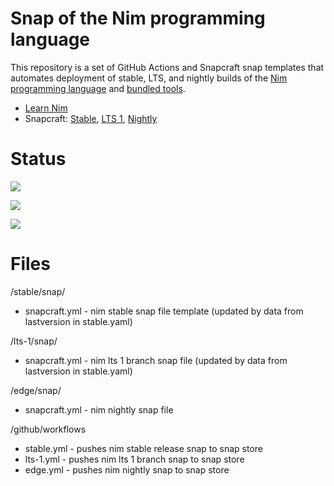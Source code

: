 
# Snap of the Nim programming language

This repository is a set of GitHub Actions and Snapcraft snap templates that automates deployment of stable, LTS, and nightly builds of the [Nim programming language](https://nim-lang.org/) and [bundled tools](https://nim-lang.org/docs/tools.html).

* [Learn Nim](https://nim-lang.org/learn.html)
* Snapcraft: [Stable](https://snapcraft.io/nim-lang), [LTS 1](https://snapcraft.io/nim-lang-lts-1), [Nightly](https://snapcraft.io/nim-lang-nightly)

# Status

![](https://github.com/sirredbeard/nim_lang_snap/workflows/stable/badge.svg)

![](https://github.com/sirredbeard/nim_lang_snap/workflows/lts-1/badge.svg)

![](https://github.com/sirredbeard/nim_lang_snap/workflows/edge/badge.svg)

# Files

/stable/snap/

* snapcraft.yml - nim stable snap file template (updated by data from lastversion in stable.yaml)

/lts-1/snap/

* snapcraft.yml - nim lts 1 branch snap file (updated by data from lastversion in stable.yaml)

/edge/snap/

* snapcraft.yml - nim nightly snap file

/github/workflows

* stable.yml - pushes nim stable release snap to snap store
* lts-1.yml - pushes nim lts 1 branch snap to snap store
* edge.yml - pushes nim nightly snap to snap store
